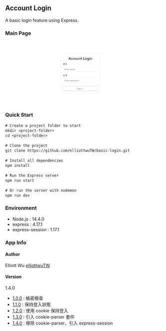 ## Account Login
A basic login feature using Express.

### Main Page
![](https://raw.githubusercontent.com/elliottwuTW/basic-login/master/project-picture.png)


### Quick Start
```
# Create a project folder to start
mkdir <project-folder>
cd <project-folder>

# Clone the project
git clone https://github.com/elliottwuTW/basic-login.git

# Install all dependencies
npm install

# Run the Express server
npm run start

# Or run the server with nodemon
npm run dev
```

### Environment
- Node.js : 14.4.0
- express : 4.17.1
- express-session : 1.17.1

### App Info
#### Author
Elliott Wu [elliottwuTW](https://github.com/elliottwuTW)

#### Version
1.4.0

- [1.0.0](https://github.com/elliottwuTW/basic-login/commit/d0495aec41837326e8aeeff38b30a72f1c1a6beb) : 帳密檢查
- [1.1.0](https://github.com/elliottwuTW/basic-login/commit/29d00d04fa52f90f767ca3697517082f90be8fff) : 保持登入狀態
- [1.2.0](https://github.com/elliottwuTW/basic-login/commit/d9c644ac970da8f135f20092c60ce4298dd83cdf) : 使用 cookie 保持登入
- [1.3.0](https://github.com/elliottwuTW/basic-login/commit/c9a061334b24e6daff98c622e2e42a0a03862b35) : 引入 cookie-parser 套件
- [1.4.0](https://github.com/elliottwuTW/basic-login/commit/6cc64f33da0a386bc8030235549cd3c09a90cdda) : 移除 cookie-parser，引入 express-session
